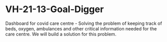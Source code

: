 # VH-21-13-Goal-Digger
Dashboard for covid care centre - Solving the problem of keeping track of beds, oxygen, ambulances and other critical information needed for the care centre. We will build a solution for this problem.
